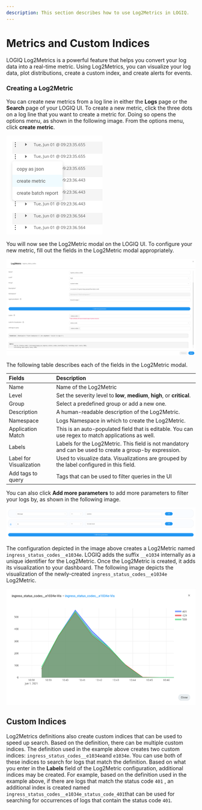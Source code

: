 ```yaml
---
description: This section describes how to use Log2Metrics in LOGIQ.
---
```


# Metrics and Custom Indices

LOGIQ Log2Metrics is a powerful feature that helps you convert your log data into a real-time metric. Using Log2Metrics, you can visualize your log data, plot distributions, create a custom index, and create alerts for events.

### Creating a Log2Metric

You can create new metrics from a log line in either the **Logs** page or the **Search** page of your LOGIQ UI. To create a new metric, click the three dots on a log line that you want to create a metric for. Doing so opens the options menu, as shown in the following image. From the options menu, click **create metric**. 

![The Options Menu](../.gitbook/assets/image.png)

You will now see the Log2Metric modal on the LOGIQ UI. To configure your new metric, fill out the fields in the Log2Metric modal appropriately. 

![The Log2Metric Modal](../.gitbook/assets/image%20%2811%29.png)

The following table describes each of the fields in the Log2Metric modal. 

| Fields | Description |
| :--- | :--- |
| Name | Name of the Log2Metric |
| Level | Set the severity level to **low**, **medium**, **high**, or **critical**. |
| Group | Select a predefined group or add a new one. |
| Description | A human-readable description of the Log2Metric. |
| Namespace | Logs Namespace in which to create the Log2Metric. |
| Application Match | This is an auto-populated field that is editable. You can use regex to match applications as well.  |
| Labels | Labels for the Log2Metric. This field is not mandatory and can be used to create a group-by expression. |
| Label for Visualization | Used to visualize data. Visualizations are grouped by the label configured in this field.  |
| Add tags to query | Tags that can be used to filter queries in the UI |

You can also click **Add more parameters** to add more parameters to filter your logs by, as shown in the following image.

![](../.gitbook/assets/image%20%2810%29.png)

The configuration depicted in the image above creates a Log2Metric named `ingress_status_codes__e1034e`. LOGIQ adds the suffix `__e1034` internally as a unique identifier for the Log2Metric. Once the Log2Metric is created, it adds its visualization to your dashboard. The following image depicts the visualization of the newly-created `ingress_status_codes__e1034e` Log2Metric. 

![Visualization created by log2metrics](../.gitbook/assets/image%20%289%29.png)

## Custom Indices

Log2Metrics definitions also create custom indices that can be used to speed up search. Based on the definition, there can be multiple custom indices. The definition used in the example above creates two custom indices: `ingress_status_codes__e1034e`and `e1034e`. You can use both of these indices to search for logs that match the definition. Based on what you enter in the **Labels** field of the Log2Metric configuration, additional indices may be created. For example, based on the definition used in the example above, if there are logs that match the status code `401` , an additional index is created named `ingress_status_codes__e1034e_status_code_401`that can be used for searching for occurrences of logs that contain the status code `401`. 



